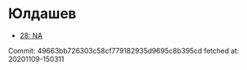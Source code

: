 # Юлдашев
- [28: NA](28.md)

Commit: 49663bb726303c58cf779182935d9695c8b395cd
 fetched at: 20201109-150311
